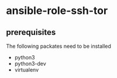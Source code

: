# ansible-role-ssh-tor


## prerequisites
The following packates need to be installed
- python3
- python3-dev
- virtualenv
